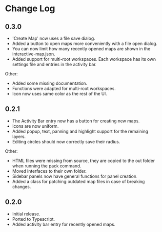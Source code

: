 # Change Log

## 0.3.0

- 'Create Map' now uses a file save dialog.
- Added a button to open maps more conveniently with a file open dialog.
- You can now limit how many recently opened maps are shown in the interactive-map.json.
- Added support for multi-root workspaces. Each workspace has its own settings file and entries in the activity bar.

Other:

- Added some missing documentation.
- Functions were adapted for multi-root workspaces.
- Icon now uses same color as the rest of the UI.

## 0.2.1

- The Activity Bar entry now has a button for creating new maps.
- Icons are now uniform.
- Added popup, text, panning and highlight support for the remaining layers.
- Editing circles should now correctly save their radius.
  
Other:

- HTML files were missing from source, they are copied to the out folder when running the pack command.
- Moved interfaces to their own folder.
- Sidebar panels now have general functions for panel creation.
- Added a class for patching outdated map files in case of breaking changes.

## 0.2.0

- Initial release.
- Ported to Typescript.
- Added activity bar entry for recently opened maps.
